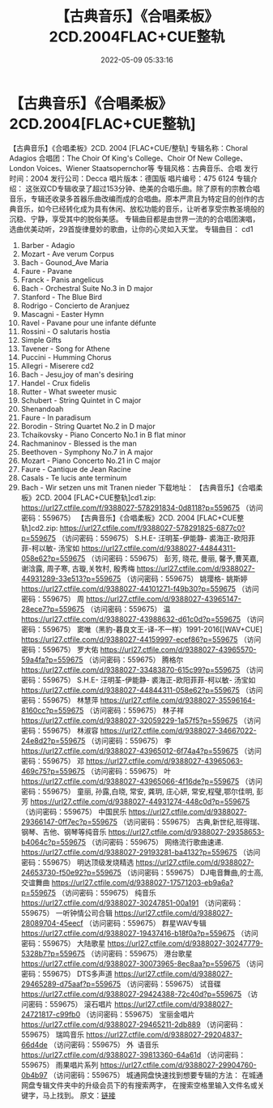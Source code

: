 ﻿---
title: 【古典音乐】《合唱柔板》2CD.2004FLAC+CUE整轨
date: 2022-05-09 05:33:16
categories: 古典音乐、新世纪、纯音雅乐
tags: 纯音雅乐
---
# 【古典音乐】《合唱柔板》2CD.2004[FLAC+CUE整轨]

【古典音乐】《合唱柔板》2CD. 2004
[FLAC+CUE/整轨]
专辑名称：Choral
Adagios
合唱团：The Choir Of King's
College、Choir Of New College、London Voices、Wiener
Staatsopernchor等
专辑风格：古典音乐、合唱
发行时间：2004
发行公司：Decca
唱片版本：德国版
唱片编号：475 6124
专辑介绍：
这张双CD专辑收录了超过153分钟、绝美的合唱乐曲。除了原有的宗教合唱音乐，专辑还收录多首器乐曲改编而成的合唱曲。原本严肃且为特定目的创作的古典音乐，如今已经转化成为具有休闲、放松功能的音乐，让听者享受宗教圣境般的沉稳、宁静，享受其中的脱俗美感。
专辑曲目都是由世界一流的的合唱团演唱，选曲优美动听，29首旋律曼妙的歌曲，让你的心灵如入天堂。
专辑曲目：
cd1
01. Barber -
Adagio
02. Mozart - Ave verum
Corpus
03. Bach - Gounod_Ave
Maria
04. Faure - Pavane
05. Franck - Panis
angelicus
06. Bach - Orchestral Suite
No.3 in D major
07. Stanford - The Blue
Bird
08. Rodrigo - Concierto de
Aranjuez
09. Mascagni - Easter
Hymn
10. Ravel - Pavane pour une
infante défunte
11. Rossini - O salutaris
hostia
12. Simple Gifts
13. Tavener - Song for
Athene
14. Puccini - Humming
Chorus
15. Allegri -
Miserere
cd2
01. Bach - Jesu,joy of man's
desiring
02. Handel - Crux
fidelis
03. Rutter - What sweeter
music
04. Schubert - String Quintet
in C major
05. Shenandoah
06. Faure - In
paradisum
07. Borodin - String Quartet
No.2 in D major
08. Tchaikovsky - Piano
Concerto No.1 in B flat minor
09. Rachmaninov - Blessed is
the man
10. Beethoven - Symphony No.7
in A major
11. Mozart - Piano Concerto
No.21 in C major
12. Faure - Cantique de Jean
Racine
13. Casals - Te lucis ante
terminum
14. Bach - Wir setzen uns mit
Tranen nieder
下载地址：
【古典音乐】《合唱柔板》2CD. 2004 [FLAC+CUE整轨]cd1.zip: https://url27.ctfile.com/f/9388027-578291834-0d8118?p=559675
（访问密码：559675）
【古典音乐】《合唱柔板》2CD. 2004 [FLAC+CUE整轨]cd2.zip: https://url27.ctfile.com/f/9388027-578291825-6877c0?p=559675
（访问密码：559675）
S.H.E- 汪明荃-伊能静- 裘海正-欧阳菲菲-柯以敏- 汤宝如
https://url27.ctfile.com/d/9388027-44844311-058e62?p=559675
（访问密码：559675）
彭芳, 晓花, 曼丽, 馨予,曹芙嘉, 谢浛露, 周子寒, 古璇,关牧村, 殷秀梅
https://url27.ctfile.com/d/9388027-44931289-33e513?p=559675
（访问密码：559675）
姚璎格- 姚斯婷
https://url27.ctfile.com/d/9388027-44101271-f49b30?p=559675
（访问密码：559675）
周
https://url27.ctfile.com/d/9388027-43965147-28ece7?p=559675
（访问密码：559675）
温
https://url27.ctfile.com/d/9388027-43988632-d61c0d?p=559675
（访问密码：559675）
窦唯（黑豹-暮良文王-译-不一样）1991-2016[[WAV+CUE]
https://url27.ctfile.com/d/9388027-44159997-ecef86?p=559675
（访问密码：559675）
罗大佑
https://url27.ctfile.com/d/9388027-43965570-59a4fa?p=559675
（访问密码：559675）
腾格尔
https://url27.ctfile.com/d/9388027-33483870-615c99?p=559675
（访问密码：559675）
S.H.E-
汪明荃-伊能静- 裘海正-欧阳菲菲-柯以敏- 汤宝如
https://url27.ctfile.com/d/9388027-44844311-058e62?p=559675
（访问密码：559675）
林慧萍
https://url27.ctfile.com/d/9388027-35596164-8160cc?p=559675
（访问密码：559675）
林子祥
https://url27.ctfile.com/d/9388027-32059229-1a57f5?p=559675
（访问密码：559675）
林淑容
https://url27.ctfile.com/d/9388027-34667022-24e8d2?p=559675
（访问密码：559675）
李
https://url27.ctfile.com/d/9388027-43965012-6f74a4?p=559675
（访问密码：559675）
邓
https://url27.ctfile.com/d/9388027-43965063-469c75?p=559675
（访问密码：559675）
叶
https://url27.ctfile.com/d/9388027-43965066-4f16de?p=559675
（访问密码：559675）
童丽, 孙露,白晓, 常安, 龚玥, 庄心妍, 常安,程璧,鄂尔佳明, 彭芳
https://url27.ctfile.com/d/9388027-44931274-448c0d?p=559675
（访问密码：559675）
中国民乐
https://url27.ctfile.com/d/9388027-29366147-0ff7ec?p=559675
（访问密码：559675）
古典,新世纪,班得瑞、钢琴、吉他、钢琴等纯音乐
https://url27.ctfile.com/d/9388027-29358653-b4064c?p=559675
（访问密码：559675）
网络流行歌曲速递.
https://url27.ctfile.com/d/9388027-29193281-ba4132?p=559675
（访问密码：559675）
明达顶级发烧精选
https://url27.ctfile.com/d/9388027-24653730-f50e92?p=559675
（访问密码：559675）
DJ电音舞曲,的士高, 交谊舞曲
https://url27.ctfile.com/d/9388027-17571203-eb9a6a?p=559675
（访问密码：559675）
纯音乐
https://url27.ctfile.com/d/9388027-30247851-00a191
（访问密码：559675）
一听钟情公司合辑
https://url27.ctfile.com/d/9388027-28089704-45eecf
（访问密码：559675）
群星WAV专辑
https://url27.ctfile.com/d/9388027-19437416-b18f0a?p=559675
（访问密码：559675）
大陆歌星
https://url27.ctfile.com/d/9388027-30247779-5328b7?p=559675
（访问密码：559675）
港台歌星
https://url27.ctfile.com/d/9388027-30073965-8ec8aa?p=559675
（访问密码：559675）
DTS多声道
https://url27.ctfile.com/d/9388027-29465289-d75aaf?p=559675
（访问密码：559675）
试音碟
https://url27.ctfile.com/d/9388027-29424388-72c40d?p=559675
（访问密码：559675）
滚石唱片
https://url27.ctfile.com/d/9388027-24721817-c99fb0
（访问密码：559675）
宝丽金唱片
https://url27.ctfile.com/d/9388027-29465211-2db889
（访问密码：559675）
瑞鸣音乐
https://url27.ctfile.com/d/9388027-29204837-66d4de
（访问密码：559675）
外  语音乐
https://url27.ctfile.com/d/9388027-39813360-64a61d
（访问密码：559675）
雨果唱片系列
https://url27.ctfile.com/d/9388027-29904760-0b4b97
（访问密码：559675）
城通网盘快速找到想要专辑的方法：
在城通网盘专辑文件夹中的升级会员下的有搜索两字，
在搜索空格里输入文件名或关键字，马上找到。
原文：[链接](https://blog.sina.com.cn/s/blog_1647c7e7601030x5g.html)